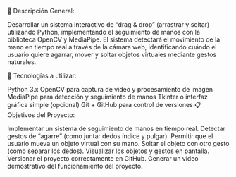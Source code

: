🎯 Descripción General:

Desarrollar un sistema interactivo de “drag & drop” (arrastrar y soltar) utilizando Python, implementando el seguimiento de manos con la biblioteca OpenCV y MediaPipe. El sistema detectará el movimiento de la mano en tiempo real a través de la cámara web, identificando cuándo el usuario quiere agarrar, mover y soltar objetos virtuales mediante gestos naturales.

🔧 Tecnologías a utilizar:

Python 3.x
OpenCV para captura de video y procesamiento de imagen
MediaPipe para detección y seguimiento de manos
Tkinter o interfaz gráfica simple (opcional)
Git + GitHub para control de versiones
📋 Objetivos del Proyecto:

Implementar un sistema de seguimiento de manos en tiempo real.
Detectar gestos de “agarre” (como juntar dedos índice y pulgar).
Permitir que el usuario mueva un objeto virtual con su mano.
Soltar el objeto con otro gesto (como separar los dedos).
Visualizar los objetos y gestos en pantalla.
Versionar el proyecto correctamente en GitHub.
Generar un video demostrativo del funcionamiento del proyecto.
